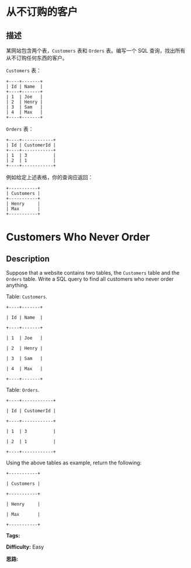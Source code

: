 # 从不订购的客户

## 描述

某网站包含两个表，`Customers` 表和 `Orders` 表。编写一个 SQL 查询，找出所有从不订购任何东西的客户。

`Customers` 表：

    
    
    +----+-------+
    | Id | Name  |
    +----+-------+
    | 1  | Joe   |
    | 2  | Henry |
    | 3  | Sam   |
    | 4  | Max   |
    +----+-------+
    

`Orders` 表：

    
    
    +----+------------+
    | Id | CustomerId |
    +----+------------+
    | 1  | 3          |
    | 2  | 1          |
    +----+------------+
    

例如给定上述表格，你的查询应返回：

    
    
    +-----------+
    | Customers |
    +-----------+
    | Henry     |
    | Max       |
    +-----------+
    



# Customers Who Never Order

## Description



Suppose that a website contains two tables, the `Customers` table and the `Orders` table. Write a SQL query to find all customers who never order anything.

Table: `Customers`.

    
    
    +----+-------+
    | Id | Name  |
    +----+-------+
    | 1  | Joe   |
    | 2  | Henry |
    | 3  | Sam   |
    | 4  | Max   |
    +----+-------+
    

Table: `Orders`.

    
    
    +----+------------+
    | Id | CustomerId |
    +----+------------+
    | 1  | 3          |
    | 2  | 1          |
    +----+------------+
    

Using the above tables as example, return the following:

    
    
    +-----------+
    | Customers |
    +-----------+
    | Henry     |
    | Max       |
    +-----------+
    


**Tags:** 

**Difficulty:** Easy

**思路:**
